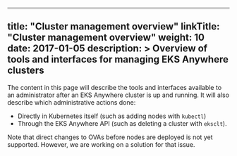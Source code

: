 
---
title: "Cluster management overview"
linkTitle: "Cluster management overview"
weight: 10
date: 2017-01-05
description: >
  Overview of tools and interfaces for managing EKS Anywhere clusters
---

The content in this page will describe the tools and interfaces available to an administrator after an EKS Anywhere cluster is up and running.
It will also describe which administrative actions done:

* Directly in Kubernetes itself (such as adding nodes with `kubectl`)
* Through the EKS Anywhere API (such as deleting a cluster with `eksclt`).

Note that direct changes to OVAs before nodes are deployed is not yet supported.
However, we are working on a solution for that issue.
